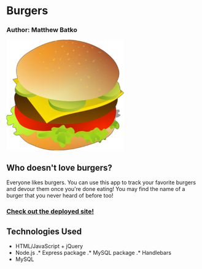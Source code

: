 # Burgers

### Author: Matthew Batko

![Eat-Da-Burger](https://raw.githubusercontent.com/mjb527/burgers/master/public/assets/img/burger.png "Eat-Da-Burger")

## Who doesn't love burgers?

Everyone likes burgers. You can use this app to track your favorite burgers and devour them once you're done eating! You may find the name of a burger that you never heard of before too!

### [Check out the deployed site!](https://eat-da-burger-mattb.herokuapp.com/)

## Technologies Used

* HTML/JavaScript + jQuery
* Node.js
.* Express package
.* MySQL package
.* Handlebars
* MySQL
